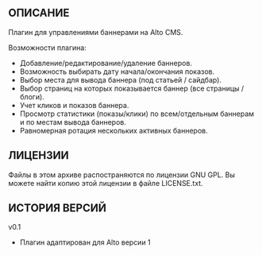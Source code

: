 ОПИСАНИЕ
--------

Плагин для управлениями баннерами на Alto CMS.

Возможности плагина:
* Добавление/редактирование/удаление баннеров.
* Возможность выбирать дату начала/окончания показов.
* Выбор места для вывода баннера (под статьей / сайдбар).
* Выбор страниц на которых показывается баннер (все страницы / блоги).
* Учет кликов и показов баннера.
* Просмотр статистики (показы/клики) по всем/отдельным баннерам и по местам вывода баннеров.
* Равномерная ротация нескольких активных баннеров.

ЛИЦЕНЗИИ
--------

Файлы в этом архиве распостраняются по лицензии GNU GPL. Вы можете найти копию
этой лицензии в файле LICENSE.txt.


ИСТОРИЯ ВЕРСИЙ
--------------

v0.1
* Плагин адаптирован для Alto версии 1
